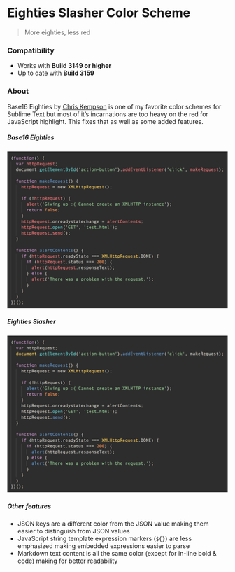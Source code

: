 # Eighties Slasher Color Scheme
> More eighties, less red

### Compatibility

- Works with **Build 3149 or higher**
- Up to date with **Build 3159**

### About

Base16 Eighties by [Chris Kempson](https://github.com/chriskempson) is one of my favorite color schemes for Sublime Text but most of it’s incarnations are too heavy on the red for JavaScript highlight. This fixes that as well as some added features.

##### Base16 Eighties
<img src="./images/eighties.jpg?raw=true" alt="JavaScript code with Base16 Eighties" width="763px">  

##### Eighties Slasher

<img src="./images/eighties-slasher.jpg?raw=true" alt="JavaScript code with Eighties Slasher" width="763px">

##### Other features
- JSON keys are a different color from the JSON value making them easier to distinguish from JSON values
- JavaScript string template expression markers (`${}`) are less emphasized making embedded expressions easier to parse
- Markdown text content is all the same color (except for in-line bold & code) making for better readability
